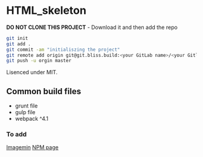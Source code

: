 # HTML_skeleton

**DO NOT CLONE THIS PROJECT** - Download it and then add the repo

```sh
git init
git add .
git commit -am "initialiszing the project"
git remote add origin git@git.bliss.build:<your GitLab name>/<your Gitlab repo name>.git
git push -u orgin master
```

Lisenced under MIT.

## Common build files

- grunt file
- gulp file
- webpack ^4.1

### To add

[Imagemin](https://web.dev/use-imagemin-to-compress-images/)
[NPM page](https://www.npmjs.com/package/imagemin-webp)